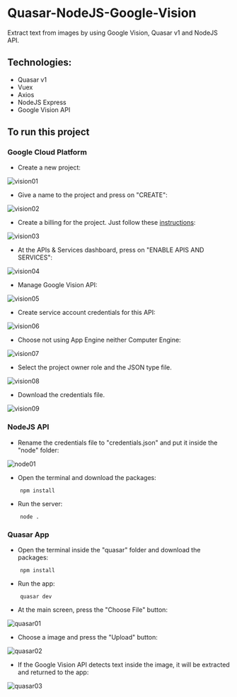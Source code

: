 # Quasar-NodeJS-Google-Vision

Extract text from images by using Google Vision, Quasar v1 and NodeJS API.

## Technologies:

- Quasar v1
- Vuex
- Axios
- NodeJS Express
- Google Vision API

## To run this project

### Google Cloud Platform

- Create a new project:
	
![vision01](/docs/vision01.JPG)

- Give a name to the project and press on "CREATE":

![vision02](/docs/vision02.JPG)

- Create a billing for the project. Just follow these [instructions](https://cloud.google.com/billing/docs/how-to/modify-project):

![vision03](/docs/vision03.JPG)

- At the APIs & Services dashboard, press on "ENABLE APIS AND SERVICES":

![vision04](/docs/vision04.JPG)

- Manage Google Vision API:

![vision05](/docs/vision05.JPG)

- Create service account credentials for this API:

![vision06](/docs/vision06.JPG)

- Choose not using App Engine neither Computer Engine:

![vision07](/docs/vision07.JPG)

- Select the project owner role and the JSON type file.

![vision08](/docs/vision08.JPG)

- Download the credentials file.

![vision09](/docs/vision09.JPG)

### NodeJS API

- Rename the credentials file to "credentials.json" and put it inside the "node" folder:

![node01](/docs/node01.JPG)

- Open the terminal and download the packages:
```batch
	npm install
```

- Run the server:
```batch
	node .
```

### Quasar App

- Open the terminal inside the "quasar" folder and download the packages:
```batch
	npm install
```
	
- Run the app:
```batch
	quasar dev
```
	
- At the main screen, press the "Choose File" button:

![quasar01](/docs/quasar1.JPG)
	
- Choose a image and press the "Upload" button:

![quasar02](/docs/quasar2.JPG)

- If the Google Vision API detects text inside the image, it will be extracted and returned to the app:

![quasar03](/docs/quasar3.JPG)